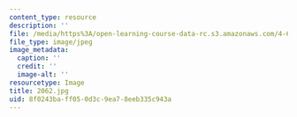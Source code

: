 ```yaml
---
content_type: resource
description: ''
file: /media/https%3A/open-learning-course-data-rc.s3.amazonaws.com/4-614-religious-architecture-and-islamic-cultures-fall-2002/8f0243baff050d3c9ea78eeb335c943a_2062.jpg
file_type: image/jpeg
image_metadata:
  caption: ''
  credit: ''
  image-alt: ''
resourcetype: Image
title: 2062.jpg
uid: 8f0243ba-ff05-0d3c-9ea7-8eeb335c943a
---
```

